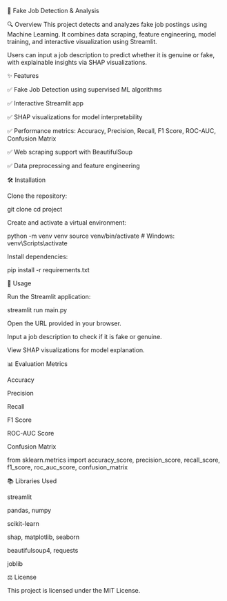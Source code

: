 🚨 Fake Job Detection & Analysis

🔍 Overview
This project detects and analyzes fake job postings using Machine Learning.
It combines data scraping, feature engineering, model training, and interactive visualization using Streamlit.

Users can input a job description to predict whether it is genuine or fake, with explainable insights via SHAP visualizations.

✨ Features

✅ Fake Job Detection using supervised ML algorithms

✅ Interactive Streamlit app

✅ SHAP visualizations for model interpretability

✅ Performance metrics: Accuracy, Precision, Recall, F1 Score, ROC-AUC, Confusion Matrix

✅ Web scraping support with BeautifulSoup

✅ Data preprocessing and feature engineering



🛠 Installation

Clone the repository:

git clone <repository-url>
cd project


Create and activate a virtual environment:

python -m venv venv
source venv/bin/activate      # Windows: venv\Scripts\activate


Install dependencies:

pip install -r requirements.txt




🚀 Usage

Run the Streamlit application:

streamlit run main.py


Open the URL provided in your browser.

Input a job description to check if it is fake or genuine.

View SHAP visualizations for model explanation.


📊 Evaluation Metrics

Accuracy

Precision

Recall

F1 Score

ROC-AUC Score

Confusion Matrix

from sklearn.metrics import accuracy_score, precision_score, recall_score, f1_score, roc_auc_score, confusion_matrix


📚 Libraries Used

streamlit

pandas, numpy

scikit-learn

shap, matplotlib, seaborn

beautifulsoup4, requests

joblib


⚖ License


This project is licensed under the MIT License.

